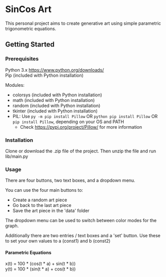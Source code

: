 # SinCos Art

This personal project aims to create generative art using simple parametric trigonometric equations.

## Getting Started

### Prerequisites

Python 3.x <https://www.python.org/downloads/>  
Pip (included with Python installation)  

Modules:
* colorsys (included with Python installation)
* math (included with Python installation)
* random (included with Python installation)
* tkinter (included with Python installation)
* PIL: Use `py -m pip install Pillow` OR `python pip install Pillow` OR `pip install Pillow`, depending on your OS and PATH
    * Check <https://pypi.org/project/Pillow/> for more information
 
### Installation

Clone or download the .zip file of the project. Then unzip the file and run lib/main.py

### Usage

There are four buttons, two text boxes, and a dropdown menu.  

You can use the four main buttons to:
* Create a random art piece
* Go back to the last art piece
* Save the art piece in the 'data' folder

The dropdown menu can be used to switch between color modes for the graph.  

Additionally there are two entries / text boxes and a 'set' button. Use these to set your own values to a (const1) and b (const2)

#### Parametric Equations

x(t) = 100 * (cos(t * a) + sin(t * b))  
y(t) = 100 * (sin(t * a) + cos(t * b))  
